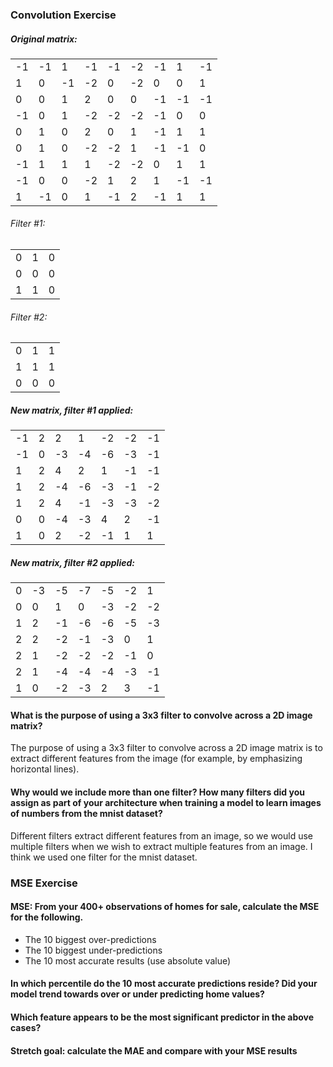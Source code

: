 ### Convolution Exercise

##### Original matrix:

| |  |  |  |  |  |  |  |  |
|---|---|---|---|---|---|---|---|---|
|-1|-1| 1|-1|-1|-2|-1|1|-1|
|1|0|-1|-2|0|-2|0|0|1|
|0|0|1|2|0|0|-1|-1|-1|
|-1|0|1|-2|-2|-2|-1|0|0|
|0|1|0|2|0|1|-1|1|1|
|0|1|0|-2|-2|1|-1|-1|0|
|-1|1|1|1|-2|-2|0|1|1|
|-1|0|0|-2|1|2|1|-1|-1|
|1|-1|0|1|-1|2|-1|1|1|

###### Filter #1:

| | | |
|---|---|---|
|0|1|0|
|0|0|0|
|1|1|0|


###### Filter #2:

| | | |
|---|---|---|
|0|1|1|
|1|1|1|
|0|0|0|

##### New matrix, filter #1 applied:

| |  |  |  |  |  |  |
|---|---|---|---|---|---|---|
|-1|2|2|1|-2|-2|-1|
|-1|0|-3|-4|-6|-3|-1|
|1|2|4|2|1|-1|-1|
|1|2|-4|-6|-3|-1|-2|
|1|2|4|-1|-3|-3|-2|
|0|0|-4|-3|4|2|-1|
|1|0|2|-2|-1|1|1|


##### New matrix, filter #2 applied:


| |  |  |  |  |  |  |
|---|---|---|---|---|---|---|
|0|-3|-5|-7|-5|-2|1|
|0|0|1|0|-3|-2|-2|
|1|2|-1|-6|-6|-5|-3|
|2|2|-2|-1|-3|0|1|
|2|1|-2|-2|-2|-1|0|
|2|1|-4|-4|-4|-3|-1|
|1|0|-2|-3|2|3|-1|

#### What is the purpose of using a 3x3 filter to convolve across a 2D image matrix?
The purpose of using a 3x3 filter to convolve across a 2D image matrix is to extract different features from the image (for example, by emphasizing horizontal lines).

#### Why would we include more than one filter? How many filters did you assign as part of your architecture when training a model to learn images of numbers from the mnist dataset?
Different filters extract different features from an image, so we would use multiple filters when we wish to extract multiple features from an image. I think we used one filter for the mnist dataset. 


### MSE Exercise

#### MSE: From your 400+ observations of homes for sale, calculate the MSE for the following.
- The 10 biggest over-predictions
- The 10 biggest under-predictions
- The 10 most accurate results (use absolute value)

#### In which percentile do the 10 most accurate predictions reside? Did your model trend towards over or under predicting home values?

#### Which feature appears to be the most significant predictor in the above cases?

#### Stretch goal: calculate the MAE and compare with your MSE results

